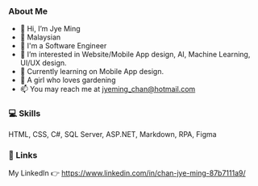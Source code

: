### About Me

- 👋 Hi, I’m Jye Ming
- 🎏 Malaysian
- 👧 I'm a Software Engineer
- 👀 I’m interested in Website/Mobile App design, AI, Machine Learning, UI/UX design. 
- 🌱 Currently learning on Mobile App design. 
- 🌸 A girl who loves gardening
- 📫 You may reach me at jyeming_chan@hotmail.com



### 💻 Skills  
HTML, CSS, C#, SQL Server, ASP.NET, Markdown, RPA, Figma 



### 🔗 Links
My LinkedIn 👉 https://www.linkedin.com/in/chan-jye-ming-87b7111a9/


<!---
jyeming0502/jyeming0502 is a ✨ special ✨ repository because its `README.md` (this file) appears on your GitHub profile.
You can click the Preview link to take a look at your changes.
--->
